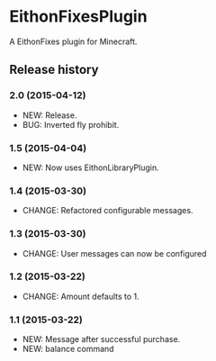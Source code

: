 # EithonFixesPlugin

A EithonFixes plugin for Minecraft.

## Release history

### 2.0 (2015-04-12)

* NEW: Release.
* BUG: Inverted fly prohibit.

### 1.5 (2015-04-04)

* NEW: Now uses EithonLibraryPlugin.

### 1.4 (2015-03-30)

* CHANGE: Refactored configurable messages.

### 1.3 (2015-03-30)

* CHANGE: User messages can now be configured

### 1.2 (2015-03-22)

* CHANGE: Amount defaults to 1.

### 1.1 (2015-03-22)

* NEW: Message after successful purchase.
* NEW: balance command
